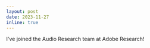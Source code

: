 ```yaml
---
layout: post
date: 2023-11-27
inline: true
---
```


I've joined the Audio Research team at Adobe Research!
